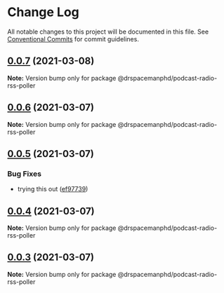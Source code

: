 # Change Log

All notable changes to this project will be documented in this file.
See [Conventional Commits](https://conventionalcommits.org) for commit guidelines.

## [0.0.7](https://github.com/drspacemanphd/podcast-radio-web/compare/@drspacemanphd/podcast-radio-rss-poller@0.0.6...@drspacemanphd/podcast-radio-rss-poller@0.0.7) (2021-03-08)

**Note:** Version bump only for package @drspacemanphd/podcast-radio-rss-poller





## [0.0.6](https://github.com/drspacemanphd/podcast-radio-web/compare/@drspacemanphd/podcast-radio-rss-poller@0.0.5...@drspacemanphd/podcast-radio-rss-poller@0.0.6) (2021-03-07)

**Note:** Version bump only for package @drspacemanphd/podcast-radio-rss-poller





## [0.0.5](https://github.com/drspacemanphd/podcast-radio-web/compare/@drspacemanphd/podcast-radio-rss-poller@0.0.4...@drspacemanphd/podcast-radio-rss-poller@0.0.5) (2021-03-07)


### Bug Fixes

* trying this out ([ef97739](https://github.com/drspacemanphd/podcast-radio-web/commit/ef97739a347fd673785c8af5bf09211363097fea))





## [0.0.4](https://github.com/drspacemanphd/podcast-radio-web/compare/@drspacemanphd/podcast-radio-rss-poller@0.0.3...@drspacemanphd/podcast-radio-rss-poller@0.0.4) (2021-03-07)

**Note:** Version bump only for package @drspacemanphd/podcast-radio-rss-poller





## [0.0.3](https://github.com/drspacemanphd/podcast-radio-web/compare/@drspacemanphd/podcast-radio-rss-poller@0.0.2...@drspacemanphd/podcast-radio-rss-poller@0.0.3) (2021-03-07)

**Note:** Version bump only for package @drspacemanphd/podcast-radio-rss-poller
